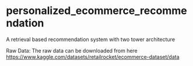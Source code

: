 # personalized_ecommerce_recommendation
A retrieval based recommendation system with two tower architecture

Raw Data: The raw data can be downloaded from here https://www.kaggle.com/datasets/retailrocket/ecommerce-dataset/data
